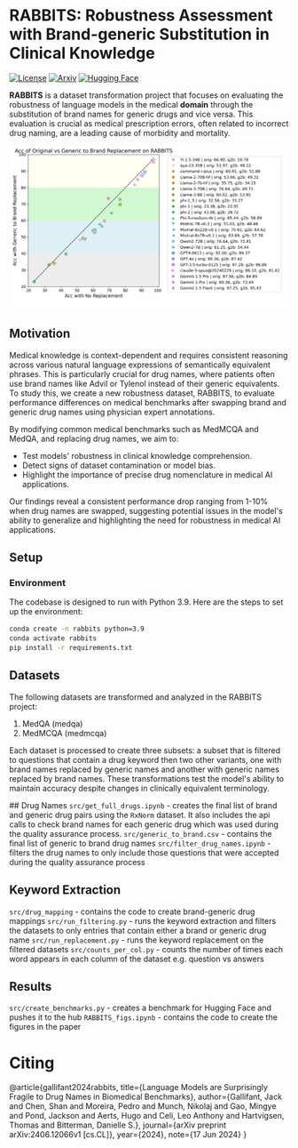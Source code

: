 # RABBITS: Robustness Assessment with Brand-generic Substitution in Clinical Knowledge

<!-- exclude_docs -->
[![License](https://img.shields.io/badge/License-Apache_2.0-blue.svg)](./LICENSE.txt)
[![Arxiv](https://img.shields.io/badge/Arxiv-2406.12066-red)](https://arxiv.org/abs/2406.12066)
[![Hugging Face](https://img.shields.io/badge/Hugging%20Face-RABBITS-green)](https://huggingface.co/spaces/AIM-Harvard/rabbits-leaderboard)


<!-- exclude_docs_end -->

**RABBITS** is a dataset transformation project that focuses on evaluating the robustness of language models in the medical **domain** through the substitution of brand names for generic drugs and vice versa. This evaluation is crucial as medical prescription errors, often related to incorrect drug naming, are a leading cause of morbidity and mortality.

![RABBITS Plot](rabbits_plot.png)

## Motivation

Medical knowledge is context-dependent and requires consistent reasoning across various natural language expressions of semantically equivalent phrases. This is particularly crucial for drug names, where patients often use brand names like Advil or Tylenol instead of their generic equivalents. To study this, we create a new robustness dataset, RABBITS, to evaluate performance differences on medical benchmarks after swapping brand and generic drug names using physician expert annotations.

By modifying common medical benchmarks such as MedMCQA and MedQA, and replacing drug names, we aim to:

- Test models' robustness in clinical knowledge comprehension.
- Detect signs of dataset contamination or model bias.
- Highlight the importance of precise drug nomenclature in medical AI applications.

Our findings reveal a consistent performance drop ranging from 1-10% when drug names are swapped, suggesting potential issues in the model's ability to generalize and highlighting the need for robustness in medical AI applications.

## Setup

### Environment

The codebase is designed to run with Python 3.9. Here are the steps to set up the environment:

```bash
conda create -n rabbits python=3.9
conda activate rabbits
pip install -r requirements.txt
```

## Datasets

The following datasets are transformed and analyzed in the RABBITS project:

1. MedQA (medqa)
2. MedMCQA (medmcqa)

Each dataset is processed to create three subsets: a subset that is filtered to questions that contain a drug keyword then two other variants, one with brand names replaced by generic names and another with generic names replaced by brand names. These transformations test the model's ability to maintain accuracy despite changes in clinically equivalent terminology.


## Drug Names
`src/get_full_drugs.ipynb` - creates the final list of brand and generic drug pairs using the `RxNorm` dataset. It also includes the api calls to check brand names for each generic drug which was used during the quality assurance process.
`src/generic_to_brand.csv` - contains the final list of generic to brand drug names
`src/filter_drug_names.ipynb` - filters the drug names to only include those questions that were accepted during the quality assurance process

## Keyword Extraction
`src/drug_mapping` - contains the code to create brand-generic drug mappings
`src/run_filtering.py` - runs the keyword extraction and filters the datasets to only entries that contain either a brand or generic drug name
`src/run_replacement.py` - runs the keyword replacement on the filtered datasets
`src/counts_per_col.py` - counts the number of times each word appears in each column of the dataset e.g. question vs answers

## Results
`src/create_benchmarks.py` - creates a benchmark for Hugging Face and pushes it to the hub
`RABBITS_figs.ipynb` - contains the code to create the figures in the paper

# Citing

@article{gallifant2024rabbits,
  title={Language Models are Surprisingly Fragile to Drug Names in Biomedical Benchmarks},
  author={Gallifant, Jack and Chen, Shan and Moreira, Pedro and Munch, Nikolaj and Gao, Mingye and Pond, Jackson and Aerts, Hugo and Celi, Leo Anthony and Hartvigsen, Thomas and Bitterman, Danielle S.},
  journal={arXiv preprint arXiv:2406.12066v1 [cs.CL]},
  year={2024},
  note={17 Jun 2024}
}
